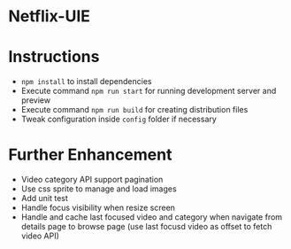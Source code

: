 # Netflix-UIE

# Instructions
- `npm install` to install dependencies
- Execute command `npm run start` for running development server and preview
- Execute command `npm run build` for creating distribution files
- Tweak configuration inside `config` folder if necessary
# Further Enhancement
- Video category API support pagination
- Use css sprite to manage and load images
- Add unit test
- Handle focus visibility when resize screen
- Handle and cache last focused video and category when navigate from details page to browse page
  (use last focusd video as offset to fetch video API)



